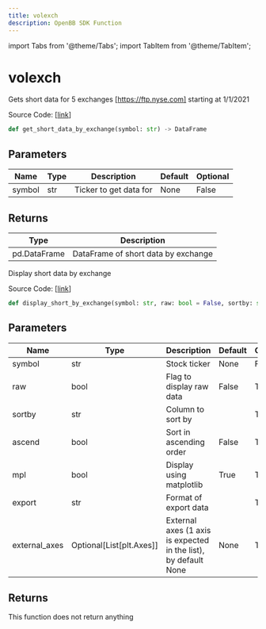 ```yaml
---
title: volexch
description: OpenBB SDK Function
---
```


import Tabs from '@theme/Tabs';
import TabItem from '@theme/TabItem';

# volexch

<Tabs>
<TabItem value="model" label="Model" default>

Gets short data for 5 exchanges [https://ftp.nyse.com] starting at 1/1/2021

Source Code: [[link](https://github.com/OpenBB-finance/OpenBBTerminal/tree/main/openbb_terminal/stocks/dark_pool_shorts/nyse_model.py#L15)]

```python
def get_short_data_by_exchange(symbol: str) -> DataFrame
```
## Parameters

| Name | Type | Description | Default | Optional |
| ---- | ---- | ----------- | ------- | -------- |
| symbol | str | Ticker to get data for | None | False |

## Returns

| Type | Description |
| ---- | ----------- |
| pd.DataFrame | DataFrame of short data by exchange |



</TabItem>
<TabItem value="view" label="View">

Display short data by exchange

Source Code: [[link](https://github.com/OpenBB-finance/OpenBBTerminal/tree/main/openbb_terminal/stocks/dark_pool_shorts/nyse_view.py#L29)]

```python
def display_short_by_exchange(symbol: str, raw: bool = False, sortby: str = "", ascend: bool = False, mpl: bool = True, export: str = "", external_axes: Optional[List[matplotlib.axes._axes.Axes]] = None) -> None
```
## Parameters

| Name | Type | Description | Default | Optional |
| ---- | ---- | ----------- | ------- | -------- |
| symbol | str | Stock ticker | None | False |
| raw | bool | Flag to display raw data | False | True |
| sortby | str | Column to sort by |  | True |
| ascend | bool | Sort in ascending order | False | True |
| mpl | bool | Display using matplotlib | True | True |
| export | str | Format  of export data |  | True |
| external_axes | Optional[List[plt.Axes]] | External axes (1 axis is expected in the list), by default None | None | True |

## Returns

This function does not return anything



</TabItem>
</Tabs>